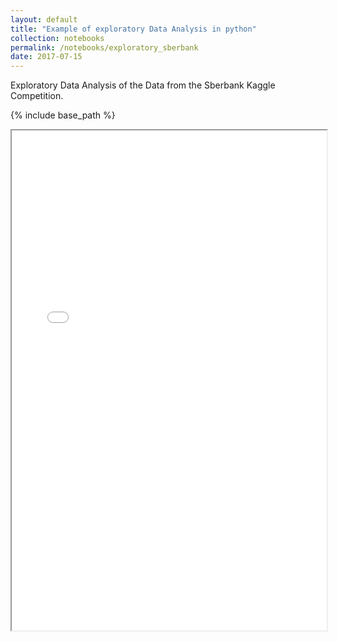 ```yaml
---
layout: default
title: "Example of exploratory Data Analysis in python"
collection: notebooks
permalink: /notebooks/exploratory_sberbank
date: 2017-07-15
---
```


Exploratory Data Analysis of the Data from the Sberbank Kaggle Competition.

{% include base_path %}

<iframe src="{{ base_path }}/files/notebooks_html/Exploratory Example.html" width="100%" height="800"></iframe>



